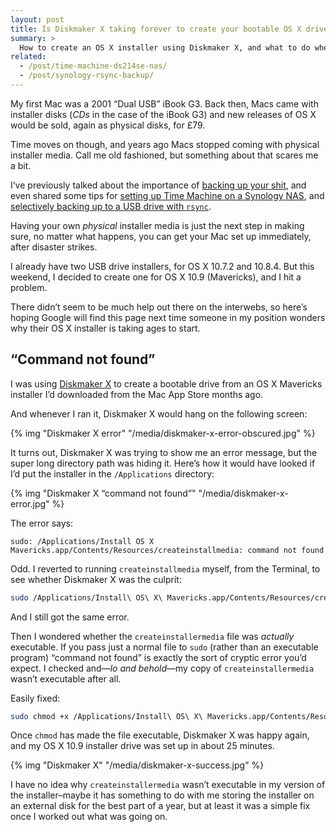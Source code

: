 ```yaml
---
layout: post
title: Is Diskmaker X taking forever to create your bootable OS X drive?
summary: >
  How to create an OS X installer using Diskmaker X, and what to do when it gives you a cryptic error: “command not found.”
related:
  - /post/time-machine-ds214se-nas/
  - /post/synology-rsync-backup/
---
```


My first Mac was a 2001 “Dual USB” iBook G3. Back then, Macs came with installer disks (*CDs* in the case of the iBook G3) and new releases of OS X would be sold, again as physical disks, for £79.

Time moves on though, and years ago Macs stopped coming with physical installer media. Call me old fashioned, but something about that scares me a bit.

I’ve previously talked about the importance of [backing up your shit](/post/backup-your-shit), and even shared some tips for [setting up Time Machine on a Synology NAS](/post/time-machine-ds214se-nas), and [selectively backing up to a USB drive with `rsync`](/post/synology-rsync-backup).

Having your own *physical* installer media is just the next step in making sure, no matter what happens, you can get your Mac set up immediately, after disaster strikes.

I already have two USB drive installers, for OS X 10.7.2 and 10.8.4. But this weekend, I decided to create one for OS X 10.9 (Mavericks), and I hit a problem.

There didn’t seem to be much help out there on the interwebs, so here’s hoping Google will find this page next time someone in my position wonders why their OS X installer is taking ages to start.

## “Command not found”

I was using [Diskmaker X](http://diskmakerx.com) to create a bootable drive from an OS X Mavericks installer I’d downloaded from the Mac App Store months ago.

And whenever I ran it, Diskmaker X would hang on the following screen:

{% img "Diskmaker X error" "/media/diskmaker-x-error-obscured.jpg" %}

It turns out, Diskmaker X was trying to show me an error message, but the super long directory path was hiding it. Here’s how it would have looked if I’d put the installer in the `/Applications` directory:

{% img "Diskmaker X “command not found”" "/media/diskmaker-x-error.jpg" %}

The error says:

```
sudo: /Applications/Install OS X Mavericks.app/Contents/Resources/createinstallmedia: command not found
```

Odd. I reverted to running `createinstallmedia` myself, from the Terminal, to see whether Diskmaker X was the culprit:

```sh
sudo /Applications/Install\ OS\ X\ Mavericks.app/Contents/Resources/createinstallmedia --volume /Volumes/Untitled --applicationpath /Applications/Install\ OS\ X\ Mavericks.app --nointeraction
```

And I still got the same error.

Then I wondered whether the `createinstallermedia` file was *actually* executable. If you pass just a normal file to `sudo` (rather than an executable program) “command not found” is exactly the sort of cryptic error you’d expect. I checked and—*lo and behold*—my copy of `createinstallermedia` wasn’t executable after all.

Easily fixed:

```sh
sudo chmod +x /Applications/Install\ OS\ X\ Mavericks.app/Contents/Resources/createinstallmedia
```

Once `chmod` has made the file executable, Diskmaker X was happy again, and my OS X 10.9 installer drive was set up in about 25 minutes.

{% img "Diskmaker X" "/media/diskmaker-x-success.jpg" %}

I have no idea why `createinstallermedia` wasn’t executable in my version of the installer–maybe it has something to do with me storing the installer on an external disk for the best part of a year, but at least it was a simple fix once I worked out what was going on.
